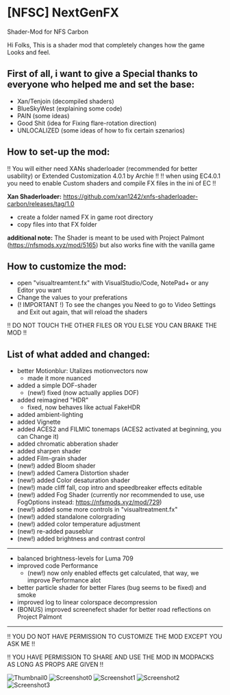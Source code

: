 # [NFSC] NextGenFX
Shader-Mod for NFS Carbon

Hi Folks,
This is a shader mod that completely changes how the game Looks and feel.

**First of all, i want to give a Special thanks to everyone who helped me and set the base:**
-----------------------------------------------------------------------------------------------
- Xan/Tenjoin (decompiled shaders)
- BlueSkyWest (explaining some code)
- PAIN (some ideas)
- Good Shit (idea for Fixing flare-rotation direction)
- UNLOCALIZED (some ideas of how to fix certain szenarios)

**How to set-up the mod:**
-----------------------------------------------------------------------------------------------
!! You will either need XANs shaderloader (recommended for better usability) or Extended Customization 4.0.1 by Archie !!
!! when using EC4.0.1 you need to enable Custom shaders and compile FX files in the ini of EC !!

**Xan Shaderloader:** https://github.com/xan1242/xnfs-shaderloader-carbon/releases/tag/1.0

- create a folder named FX in game root directory
- copy files into that FX folder

**additional note:** The Shader is meant to be used with Project Palmont (https://nfsmods.xyz/mod/5165) but also works fine with the vanilla game

**How to customize the mod:**
-----------------------------------------------------------------------------------------------
- open "visualtreamtent.fx" with VisualStudio/Code, NotePad+ or any Editor you want
- Change the values to your preferations
- (! IMPORTANT !) To see the changes you Need to go to Video Settings and Exit out again, that will reload the shaders

 !! DO NOT TOUCH THE OTHER FILES OR YOU ELSE YOU CAN BRAKE THE MOD !!

**List of what added and changed:**
-----------------------------------------------------------------------------------------------
- better Motionblur: Utalizes motionvectors now
  - made it more nuanced
- added a simple DOF-shader
  - (new!) fixed (now actually applies DOF)
- added reimagined "HDR"
  - fixed, now behaves like actual FakeHDR
- added ambient-lighting
- added Vignette
- added ACES2 and FILMIC tonemaps (ACES2 activated at beginning, you can Change it)
- added chromatic abberation shader
- added sharpen shader
- added Film-grain shader
- (new!) added Bloom shader
- (new!) added Camera Distortion shader
- (new!) added Color desaturation shader
- (new!) made cliff fall, cop intro and speedbreaker effects editable
- (new!) added Fog Shader (currently nor recommended to use, use FogOptions instead: https://nfsmods.xyz/mod/729)
- (new!) added some more controls in "visualtreatment.fx"
- (new!) added standalone colorgrading
- (new!) added color temperature adjustment
- (new!) re-added pauseblur
- (new!) added brightness and contrast control
-----------------------------------------------------------------------------------------------
- balanced brightness-levels for Luma 709
- improved code Performance
  - (new!) now only enabled effects get calculated, that way, we improve Performance alot
- better particle shader for better Flares (bug seems to be fixed) and smoke
- improved log to linear colorspace decompression
- (BONUS) improved screenefect shader for better road reflections on Project Palmont
-----------------------------------------------------------------------------------------------
!! YOU DO NOT HAVE PERMISSION TO CUSTOMIZE THE MOD EXCEPT YOU ASK ME !!

!! YOU HAVE PERMISSION TO SHARE AND USE THE MOD IN MODPACKS AS LONG AS PROPS ARE GIVEN !!

![Thumbnail0](https://github.com/user-attachments/assets/da2f4d2a-6f8e-4c33-ab24-9546ba52b2e6)
![Screenshot0](https://github.com/user-attachments/assets/fd2df166-2f18-443b-9a31-24dad3d113c2)
![Screenshot1](https://github.com/user-attachments/assets/813bed66-8bca-42de-b997-4e7a9c1664ce)
![Screenshot2](https://github.com/user-attachments/assets/674f60a2-7aa9-479b-8503-dd7797587671)
![Screenshot3](https://github.com/user-attachments/assets/935f75f6-26cb-4455-82d8-c116ee0a2666)


